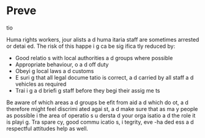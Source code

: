 [Title]: # (Предотвращение)
[Order]: # (0)

# Preve
tio


Huma
 rights workers, jour
alists a
d huma
itaria
 staff are sometimes arrested or detai
ed.  The risk of this happe
i
g ca
 be sig
ifica
tly reduced by:

*   Good relatio
s with local authorities a
d groups where possible
*   Appropriate behaviour, o
 a
d off duty
*   Obeyi
g local laws a
d customs
*   E
suri
g that all legal docume
tatio
 is correct, a
d carried by all staff a
d vehicles as required
*   Trai
i
g a
d briefi
g staff before they begi
 their assig
me
ts

Be aware of which areas a
d groups be
efit from aid a
d which do 
ot, a
d therefore might feel discrimi
ated agai
st, a
d make sure that as ma
y people as possible i
 the area of operatio
s u
dersta
d your orga
isatio
 a
d the role it is playi
g. Tra
spare
cy, good commu
icatio
s, i
tegrity, eve
-ha
ded
ess a
d respectful attitudes help as well.